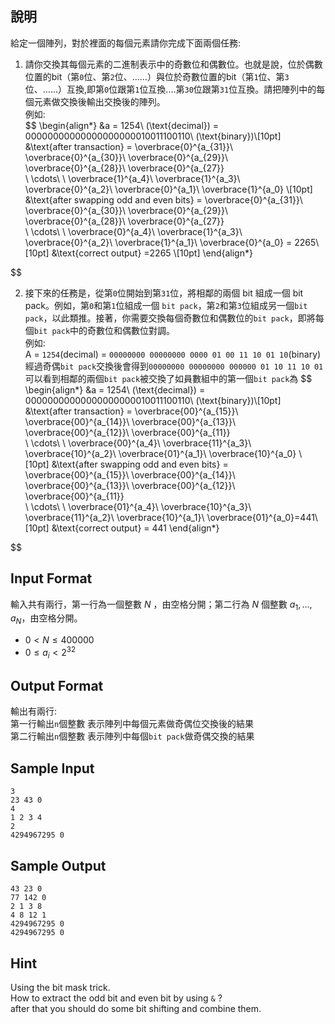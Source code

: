 ## 說明 ##

給定一個陣列，對於裡面的每個元素請你完成下面兩個任務:
1. 請你交換其每個元素的二進制表示中的奇數位和偶數位。也就是說，位於偶數位置的bit（第`0`位、第`2`位、……）與位於奇數位置的bit（第`1`位、第`3`位、……）互換,即第`0`位跟第`1`位互換....第`30`位跟第`31`位互換。請把陣列中的每個元素做交換後輸出交換後的陣列。   
例如:   
 $$
\begin{align*}
    &a = 1254\ (\text{decimal}) =  00000000000000000000010011100110\ (\text{binary})\\[10pt]
    &\text{after transaction} =
        \overbrace{0}^{a_{31}}\ \overbrace{0}^{a_{30}}\ \overbrace{0}^{a_{29}}\ \overbrace{0}^{a_{28}}\ \overbrace{0}^{a_{27}}\
        \ \cdots\ \ 
        \overbrace{1}^{a_4}\ \overbrace{1}^{a_3}\ \overbrace{0}^{a_2}\ \overbrace{0}^{a_1}\ \overbrace{1}^{a_0} \\[10pt]
    &\text{after swapping odd and even bits} =
        \overbrace{0}^{a_{31}}\ \overbrace{0}^{a_{30}}\ \overbrace{0}^{a_{29}}\ \overbrace{0}^{a_{28}}\ \overbrace{0}^{a_{27}}\
        \ \cdots\ \ 
        \overbrace{0}^{a_4}\ \overbrace{1}^{a_3}\ \overbrace{0}^{a_2}\ \overbrace{1}^{a_1}\ \overbrace{0}^{a_0} = 2265\\[10pt]
    &\text{correct output} =2265
         \\[10pt]
\end{align*}

$$


2. 接下來的任務是，從第`0`位開始到第`31`位，將相鄰的兩個 bit 組成一個 bit pack。例如，第`0`和第`1`位組成一個 `bit pack`，第`2`和第`3`位組成另一個`bit pack`，以此類推。接著，你需要交換每個奇數位和偶數位的`bit pack`，即將每個`bit pack`中的奇數位和偶數位對調。   
例如:   
 A = `1254`(decimal) = `00000000 00000000 0000 01 00 11 10 01 10`(binary)   
 經過奇偶`bit pack`交換後會得到`00000000 00000000 000000 01 10 11 10 01`   
 可以看到相鄰的兩個`bit pack`被交換了如員數組中的第一個`bit pack`為
$$
\begin{align*}
    &a = 1254\ (\text{decimal}) =  00000000000000000000010011100110\ (\text{binary})\\[10pt]
    &\text{after transaction} =
        \overbrace{00}^{a_{15}}\ \overbrace{00}^{a_{14}}\ \overbrace{00}^{a_{13}}\ \overbrace{00}^{a_{12}}\ \overbrace{00}^{a_{11}}\
        \ \cdots\ \ 
        \overbrace{00}^{a_4}\ \overbrace{11}^{a_3}\ \overbrace{10}^{a_2}\ \overbrace{01}^{a_1}\ \overbrace{10}^{a_0} \\[10pt]
    &\text{after swapping odd and even bits} =
        \overbrace{00}^{a_{15}}\ \overbrace{00}^{a_{14}}\ \overbrace{00}^{a_{13}}\ \overbrace{00}^{a_{12}}\ \overbrace{00}^{a_{11}}\
        \ \cdots\ \ 
        \overbrace{01}^{a_4}\ \overbrace{10}^{a_3}\ \overbrace{11}^{a_2}\ \overbrace{10}^{a_1}\ \overbrace{01}^{a_0}=441\\[10pt]
    &\text{correct output} = 441
\end{align*}


$$
## Input Format ##
輸入共有兩行，第一行為一個整數 $N$ ，由空格分開；第二行為 $N$ 個整數 $a_1, ..., a_N$，由空格分開。

-   $0 < N \leq 400000$
-   $0 \leq a_i < 2^{32}$

## Output Format ##
輸出有兩行:   
第一行輸出`n`個整數 表示陣列中每個元素做奇偶位交換後的結果   
第二行輸出`n`個整數 表示陣列中每個`bit pack`做奇偶交換的結果

## Sample Input ##
```
3
23 43 0
4
1 2 3 4
2
4294967295 0
```

## Sample Output ##
```
43 23 0
77 142 0
2 1 3 8
4 8 12 1
4294967295 0
4294967295 0
```

## Hint ##
Using the bit mask trick.   
How to extract the odd bit and even bit by using `&` ?   
after that you should do some bit shifting  and combine them.
